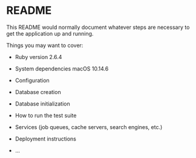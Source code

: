 # README

This README would normally document whatever steps are necessary to get the
application up and running.

Things you may want to cover:

* Ruby version
2.6.4
* System dependencies
macOS 10.14.6
* Configuration

* Database creation

* Database initialization

* How to run the test suite

* Services (job queues, cache servers, search engines, etc.)

* Deployment instructions

* ...
